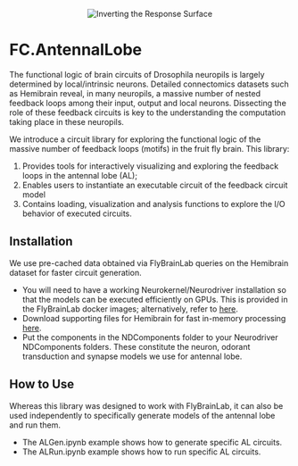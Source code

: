 <p align="center">
  <img src="https://keremturkcan.com/fc_feedback.gif" alt="Inverting the Response Surface" />
</p>


# FC.AntennalLobe

The functional logic of brain circuits of Drosophila neuropils is largely determined by local/intrinsic neurons. Detailed connectomics datasets such as Hemibrain reveal, in many neuropils, a massive number of nested feedback loops among their input, output and local neurons. Dissecting the role of these feedback circuits is key to the understanding the computation taking place in these neuropils. 

We introduce a circuit library for exploring the functional logic of the massive number of feedback loops (motifs) in the fruit fly brain. This library:
1. Provides tools for interactively visualizing and exploring the feedback loops in the antennal lobe (AL);
2. Enables users to instantiate an executable circuit of the feedback circuit model
3. Contains loading, visualization and analysis functions to explore the I/O behavior of executed circuits.

## Installation

We use pre-cached data obtained via FlyBrainLab queries on the Hemibrain dataset for faster circuit generation.

* You will need to have a working Neurokernel/Neurodriver installation so that the models can be executed efficiently on GPUs. This is provided in the FlyBrainLab docker images; alternatively, refer to [here](https://github.com/neurokernel/neurodriver).
* Download supporting files for Hemibrain for fast in-memory processing [here](https://drive.google.com/drive/u/0/folders/1HlgpnZLQCwkwjeOOuV7SD2ndWkVsr21F).
* Put the components in the NDComponents folder to your Neurodriver NDComponents folders. These constitute the neuron, odorant transduction and synapse models we use for antennal lobe.

## How to Use

Whereas this library was designed to work with FlyBrainLab, it can also be used independently to specifically generate models of the antennal lobe and run them.

* The ALGen.ipynb example shows how to generate specific AL circuits.
* The ALRun.ipynb example shows how to run specific AL circuits.

